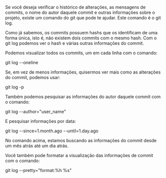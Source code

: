Se você deseja verificar o histórico de alterações, as mensagens de commits, o nome do autor daquele commit e outras informações sobre o projeto, existe um comando do git que pode te ajudar. Este comando é o git log.

Como já sabemos, os commits possuem hashs que os identificam de uma forma única, isto é, não existem dois commits com o mesmo hash. Com o git log podemos ver o hash e várias outras informações do commit.

Podemos visualizar todos os commits, um em cada linha com o comando:

git log --oneline

Se, em vez de menos informações, quisermos ver mais como as alterações do commit, podemos usar:

git log -p

Também podemos pesquisar as informações do autor daquele commit com o comando:

git log --author="user_name"

E pesquisar informações por data:

git log --since=1.month.ago --until=1.day.ago

No comando acima, estamos buscando as informações do commit desde um mês atrás até um dia atrás.

Você também pode formatar a visualização das informações de commit com o comando:

git log --pretty="format:%h %s"